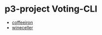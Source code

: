 # p3-project Voting-CLI

- [coffeeiron](https://github.com/SirPudwhip/coffeeiron)
- [wineceller](https://github.com/curlywallst/wine-cellar-cli)